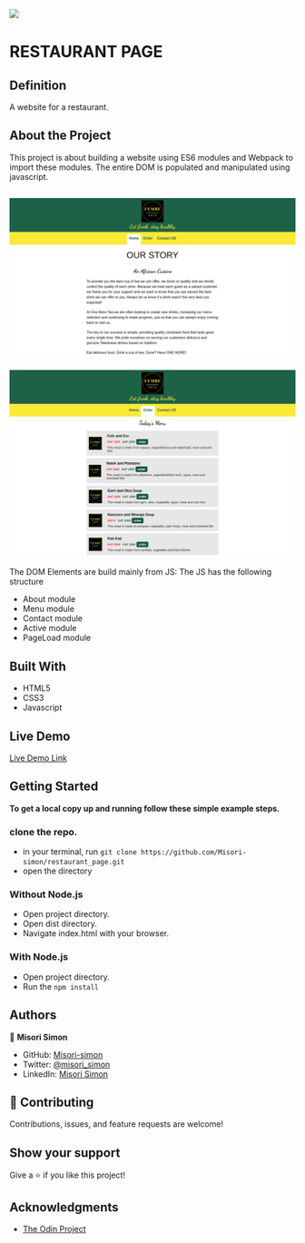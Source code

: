 ![](https://img.shields.io/badge/Microverse-blueviolet)

# RESTAURANT PAGE

## Definition

A website for a restaurant.

## About the Project

This project is about building a website using ES6 modules and Webpack to import these modules. The entire DOM is populated and manipulated using javascript.

![screenshot](./images/sc1.png)
-
![screenshot](./images/sc.png)

The DOM Elements are build mainly from JS:
The JS has the following structure

- About module
- Menu module
- Contact module
- Active module
- PageLoad module

## Built With

- HTML5
- CSS3
- Javascript

## Live Demo

[Live Demo Link](https://misori-simon.github.io/restaurant_page/)


## Getting Started


**To get a local copy up and running follow these simple example steps.**

### clone the repo.
- in your terminal,  run
``` git clone https://github.com/Misori-simon/restaurant_page.git ```
- open the directory
### Without Node.js
- Open project directory.
- Open dist directory.
- Navigate index.html with your browser.
### With Node.js
- Open project directory.
- Run the ```npm install```



## Authors

👤 **Misori Simon**

- GitHub: [Misori-simon](https://github.com/Misori-simon/)
- Twitter: [@misori_simon](https://twitter.com/misori_simon)
- LinkedIn: [Misori Simon](https://cm.linkedin.com/in/misori-simon-05906219b)

## 🤝 Contributing

Contributions, issues, and feature requests are welcome!

## Show your support

Give a ⭐ if you like this project!

## Acknowledgments

-  [The Odin Project](https://www.theodinproject.com/)


